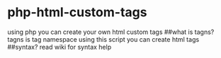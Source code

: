 # php-html-custom-tags
using php you can create your own html custom tags
##what is tagns?
tagns is tag namespace
using this script you can create html tags
##syntax?
read wiki for syntax help
